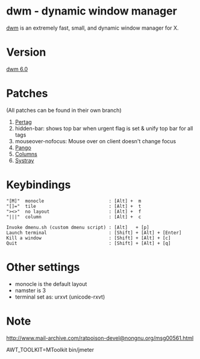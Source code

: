 dwm - dynamic window manager
============================
[dwm](http://dwm.suckless.org/) is an extremely fast, small, and dynamic window manager for X.

Version
=======
[dwm 6.0](http://dl.suckless.org/dwm/dwm-6.0.tar.gz)

Patches
=======

(All patches can be found in their own branch)

1. [Pertag](http://dwm.suckless.org/patches/pertag) 
2. hidden-bar: shows top bar when urgent flag is set & unify top bar for all tags
3. mouseover-nofocus: Mouse over on client doesn't change focus
4. [Pango](http://dwm.suckless.org/patches/pango)
5. [Columns](http://dwm.suckless.org/patches/columns)
6. [Systray](http://dwm.suckless.org/patches/systray)

Keybindings
===========

    "[M]"  monocle                        : [Alt] +  m
    "[]="  tile                           : [Alt] +  t
    "><>"  no layout                      : [Alt] +  f
    "|||"  column                         : [Alt] +  c

    Invoke dmenu.sh (custom dmenu script) : [Alt]   + [p]
    Launch terminal                       : [Shift] + [Alt] + [Enter]
    Kill a window                         : [Shift] + [Alt] + [c]
    Quit                                  : [Shift] + [Alt] + [q]

Other settings
==============

- monocle is the default layout
- namster is 3
- terminal set as: urxvt (unicode-rxvt)

Note
====

http://www.mail-archive.com/ratpoison-devel@nongnu.org/msg00561.html

AWT_TOOLKIT=MToolkit bin/jmeter
